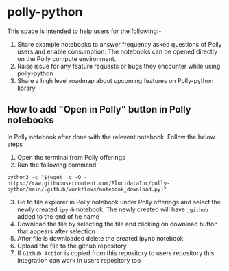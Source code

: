 # polly-python
This space is intended to help users for the following:-
1. Share example notebooks to answer frequently asked questions of Polly users and enable consumption. The notebooks can be opened directly on the Polly compute environment.
2. Raise issue for any feature requests or bugs they encounter while using polly-python
3. Share a high level roadmap about upcoming features on Polly-python library 

## How to add "Open in Polly" button in Polly notebooks
In Polly notebook after done with the relevent notebook. Follow the below steps
1. Open the terminal from Polly offerings
2. Run the following command

```
python3 -c "$(wget -q -O - https://raw.githubusercontent.com/ElucidataInc/polly-python/main/.github/workflows/notebook_download.py)"
```
3. Go to file explorer in Polly notebook under Polly offerings and select the newly created `ipynb` notebook. The newly created will have `_github` added to the end of he name
4. Download the file by selecting the file and clicking on download button that appears after selection
5. After file is downloaded delete the created ipynb notebook
6. Upload the file to the github repository
7. If `Github Action` is copied from this repository to users repository this integration can work in users repository too
